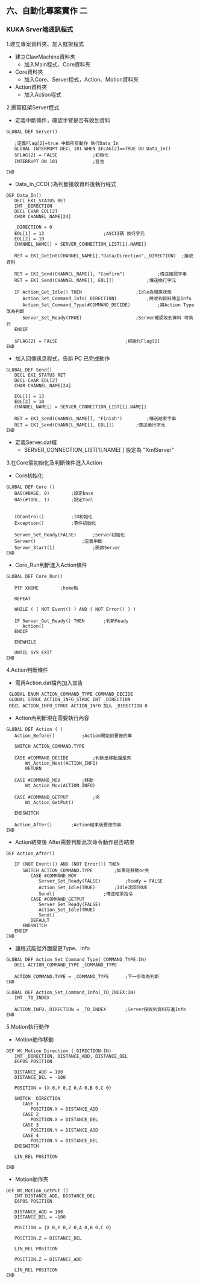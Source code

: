 ## 六、自動化專案實作 二
### KUKA Srver端通訊程式

1.建立專案資料夾、加入框架程式
- 建立ClawMachine資料夾
	- 加入Main程式、Core資料夾
- Core資料夾
	- 加入Core、Server程式，Action、Motion資料夾
- Action資料夾
	- 加入Action程式

2.撰寫框架Server程式
  - 定義中斷條件，確認手臂是否有收到資料
  
```AutoIt
GLOBAL DEF Server()  
   
   ;定義Flag[2]=true 中斷所有動作 執行Data_In
   GLOBAL INTERRUPT DECL 101 WHEN $FLAG[2]==TRUE DO Data_In()
   $FLAG[2] = FALSE  			;初始化
   INTERRUPT ON 101  			;宣告
  
END
```

- Data_In_CCD( )為判斷接收資料後執行程式

```AutoIt
DEF Data_In()  
   DECL EKI_STATUS RET  
   INT _DIRECTION  
   DECL CHAR EOL[2]  
   CHAR CHANNEL_NAME[24]
  
   _DIRECTION = 0  
   EOL[1] = 13  					;ASCII碼 換行字元
   EOL[2] = 10  
   CHANNEL_NAME[] = SERVER_CONNECTION_LIST[1].NAME[]
  
   RET = EKI_GetInt(CHANNEL_NAME[],"Data/Direction",_DIRECTION)  ;接收資料
  
   RET = EKI_Send(CHANNEL_NAME[], "Comfirm") 			;傳送確認字串
   RET = EKI_Send(CHANNEL_NAME[], EOL[])  			;傳送換行字元
  
   IF Action_Get_Idle() THEN  					;Idle為閒置狀態
      Action_Set_Command_Info(_DIRECTION)  			;將收到資料傳至Info
      Action_Set_Command_Type(#COMMAND_DECIDE)  		;將Action Type改為判斷
      Server_Set_Ready(TRUE)  					;Server確認收到資料 可執行
   ENDIF  
  
   $FLAG[2] = FALSE  						;初始化Flag[2]
END
```

- 加入回傳訊息程式，告訴 PC 已完成動作

```AutoIt
GLOBAL DEF Send()  
   DECL EKI_STATUS RET  
   DECL CHAR EOL[2]  
   CHAR CHANNEL_NAME[24]
   
   EOL[1] = 13  
   EOL[2] = 10  
   CHANNEL_NAME[] = SERVER_CONNECTION_LIST[1].NAME[]

   RET = EKI_Send(CHANNEL_NAME[], "Finish")  		;傳送結束字串
   RET = EKI_Send(CHANNEL_NAME[], EOL[])  		;傳送換行字元
END
```

- 定義Server.dat檔
	- SERVER_CONNECTION_LIST[1].NAME[ ] 設定為 "XmlServer"

3.在Core需初始化及判斷條件進入Action
- Core初始化

```AutoIt
GLOBAL DEF Core ()  
   BAS(#BASE, 0)  		;設定base
   BAS(#TOOL, 1)  		;設定tool
  

   IOControl()  		;IO初始化
   Exception()  		;事件初始化
  
   Server_Set_Ready(FALSE)		;Server初始化  
   Server()  				;定義中斷
   Server_Start(1)  			;開啟Server
END
```

- Core_Run判斷進入Action條件

```AutoIt
GLOBAL DEF Core_Run()  
  
   PTP XHOME  		;home點
  
   REPEAT  
  
   WHILE ( ( NOT Event() ) AND ( NOT Error() ) )  
  
   IF Server_Get_Ready() THEN  		;判斷Ready
      Action()  
   ENDIF  
  
   ENDWHILE  
   
   UNTIL SYS_EXIT  
END
```

4.Action判斷條件
- 需再Action.dat檔內加入宣告

```AutoIt
 GLOBAL ENUM ACTION_COMMAND_TYPE COMMAND_DECIDE
 GLOBAL STRUC ACTION_INFO_STRUC INT _DIRECTION
 DECL ACTION_INFO_STRUC ACTION_INFO 加入 _DIRECTION 0
```

- Action內判斷現在需要執行內容

```AutoIt
GLOBAL DEF Action ( )  
   Action_Before()  		;Action開始前要做的事
  
   SWITCH ACTION_COMMAND.TYPE  		
  
   CASE #COMMAND_DECIDE  		;判斷是移動還是夾
	   Wt_Action_Next(ACTION_INFO)  	
	   RETURN  
   
   CASE #COMMAND_MOV  		;移動
	   Wt_Action_Mov(ACTION_INFO)  
  
   CASE #COMMAND_GETPUT  		;夾
	   Wt_Action_GetPut()  
  
   ENDSWITCH  
  
   Action_After()  		;Action結束後要做的事
END
```

- Action結束後 After需要判斷此次命令動作是否結束

```AutoIt
DEF Action_After()  
  
   IF (NOT Event()) AND (NOT Error()) THEN  
      SWITCH ACTION_COMMAND.TYPE  		;如果是移動or夾
         CASE #COMMAND_MOV  
            Server_Set_Ready(FALSE)  		;Ready = FALSE
            Action_Set_Idle(TRUE)  		;Idle改回TRUE
            Send()  				;傳送結束指令
         CASE #COMMAND_GETPUT  
            Server_Set_Ready(FALSE)  
            Action_Set_Idle(TRUE)  			
            Send()  
         DEFAULT  
      ENDSWITCH  
   ENDIF  
END
```

- 讓程式能從外面變更Type、Info

```AutoIt
GLOBAL DEF Action_Set_Command_Type(_COMMAND_TYPE:IN)  
   DECL ACTION_COMMAND_TYPE _COMMAND_TYPE  
  
   ACTION_COMMAND.TYPE = _COMMAND_TYPE  	;下一步改為判斷
END  
  
GLOBAL DEF Action_Set_Command_Info(_TO_INDEX:IN)  
   INT _TO_INDEX  
  
   ACTION_INFO._DIRECTION = _TO_INDEX  		;Server接收到資料存進Info
END
```

5.Motion執行動作

- Motion動作移動

```AutoIt
DEF Wt_Motion_Direction (_DIRECTION:IN)  
   INT _DIRECTION, DISTANCE_ADD, DISTANCE_DEL  
   E6POS POSITION  
  
   DISTANCE_ADD = 100  
   DISTANCE_DEL = -100  
  
   POSITION = {X 0,Y 0,Z 0,A 0,B 0,C 0}  
  
   SWITCH _DIRECTION  
      CASE 1  
         POSITION.X = DISTANCE_ADD  
      CASE 2  
         POSITION.X = DISTANCE_DEL  
      CASE 3  
         POSITION.Y = DISTANCE_ADD  
      CASE 4  
         POSITION.Y = DISTANCE_DEL  
   ENDSWITCH  
  
   LIN_REL POSITION  
  
END
```

- Motion動作夾

```AutoIt
DEF Wt_Motion_GetPut ()  
   INT DISTANCE_ADD, DISTANCE_DEL  
   E6POS POSITION  
  
   DISTANCE_ADD = 100  
   DISTANCE_DEL = -100  
  
   POSITION = {X 0,Y 0,Z 0,A 0,B 0,C 0}  
  
   POSITION.Z = DISTANCE_DEL  
  
   LIN_REL POSITION  
  
   POSITION.Z = DISTANCE_ADD  
  
   LIN_REL POSITION  
END
```


<link href="https://raw.githubusercontent.com/yazelin/usc2019-RobotSim/master/src/AutoIt.css" rel="stylesheet"><style type="text/css">
<!--stackedit_data:
eyJoaXN0b3J5IjpbNTQ1MzUxODA2LC0xMjIyMDA1Njg3LC0yMT
MxNzMxNTI1LDU1Mjg5NjI2MywtMjA3NjczNzkxNywxOTc5MTQ3
MzExLC0xMTI0OTYyODQ2LDU4NTU0NzkxNCwxNDcyNjI0MzA2LC
0yMDIyNTY2NjU4LC0xMTY3MzYwOTkwLDI1NjMwMDg4OCw3NTc1
MTE2NjUsLTQwMDIwMDQ0NCwtMjA0OTkyNzUwLC0xNDA3NzM2NT
AsLTczNjM0MTYzNSwtMTgwNzQ4MTkzOSwtNDA1MTk3MDEzLC01
NzQ4NjE0NDRdfQ==
-->